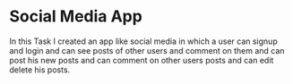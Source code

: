 # Social Media App
 In this Task I created an app like social media in which a user can signup and login and can see posts of other users and comment on them and can post his new posts and can comment on other users posts and can edit delete his posts. 
